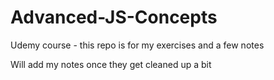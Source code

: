 # Advanced-JS-Concepts
Udemy course - this repo is for my exercises and a few notes

Will add my notes once they get cleaned up a bit
